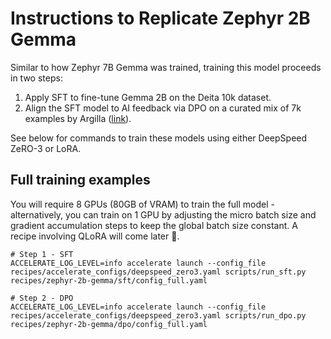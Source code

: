 
# Instructions to Replicate Zephyr 2B Gemma

Similar to how Zephyr 7B Gemma was trained, training this model proceeds in two steps:

1. Apply SFT to fine-tune Gemma 2B on the Deita 10k dataset.
2. Align the SFT model to AI feedback via DPO on a curated mix of 7k examples by Argilla ([link](https://huggingface.co/datasets/argilla/dpo-mix-7k)). 

See below for commands to train these models using either DeepSpeed ZeRO-3 or LoRA.

## Full training examples

You will require 8 GPUs (80GB of VRAM) to train the full model - alternatively, you can train on 1 GPU by adjusting the micro batch size and gradient accumulation steps to keep the global batch size constant. A recipe involving QLoRA will come later 🤗.

```shell
# Step 1 - SFT
ACCELERATE_LOG_LEVEL=info accelerate launch --config_file recipes/accelerate_configs/deepspeed_zero3.yaml scripts/run_sft.py recipes/zephyr-2b-gemma/sft/config_full.yaml

# Step 2 - DPO
ACCELERATE_LOG_LEVEL=info accelerate launch --config_file recipes/accelerate_configs/deepspeed_zero3.yaml scripts/run_dpo.py recipes/zephyr-2b-gemma/dpo/config_full.yaml
```
